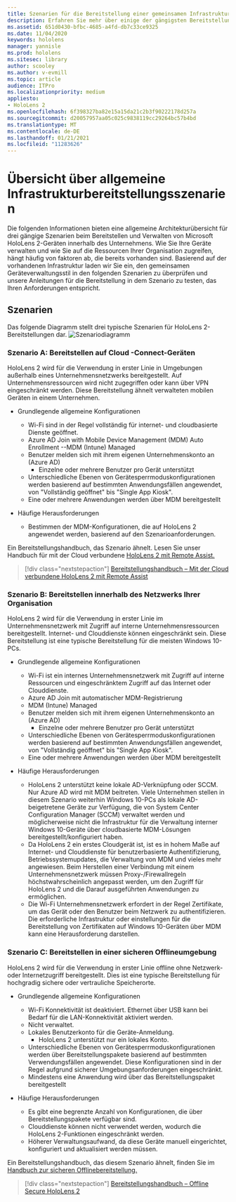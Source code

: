 ```yaml
---
title: Szenarien für die Bereitstellung einer gemeinsamen Infrastruktur
description: Erfahren Sie mehr über einige der gängigsten Bereitstellungsszenarien, die auf unterschiedlichen Infrastrukturbereitstellungen für Mixed Reality basieren.
ms.assetid: 651d0430-bfbc-4685-a4fd-db7c33ce9325
ms.date: 11/04/2020
keywords: hololens
manager: yannisle
ms.prod: hololens
ms.sitesec: library
author: scooley
ms.author: v-evmill
ms.topic: article
audience: ITPro
ms.localizationpriority: medium
appliesto:
- HoloLens 2
ms.openlocfilehash: 6f398327ba82e15a15da21c2b3f90222178d257a
ms.sourcegitcommit: d20057957aa05c025c9838119cc29264bc57b4bd
ms.translationtype: MT
ms.contentlocale: de-DE
ms.lasthandoff: 01/21/2021
ms.locfileid: "11283626"
---
```

# Übersicht über allgemeine Infrastrukturbereitstellungsszenarien

Die folgenden Informationen bieten eine allgemeine Architekturübersicht für drei gängige Szenarien beim Bereitstellen und Verwalten von Microsoft HoloLens 2-Geräten innerhalb des Unternehmens. Wie Sie Ihre Geräte verwalten und wie Sie auf die Ressourcen Ihrer Organisation zugreifen, hängt häufig von faktoren ab, die bereits vorhanden sind. Basierend auf der vorhandenen Infrastruktur laden wir Sie ein, den gemeinsamen Geräteverwaltungsstil in den folgenden Szenarien zu überprüfen und unsere Anleitungen für die Bereitstellung in dem Szenario zu testen, das Ihren Anforderungen entspricht.

## Szenarien

Das folgende Diagramm stellt drei typische Szenarien für HoloLens 2-Bereitstellungen dar.
![Szenariodiagramm](images/scenarios.jpg)

### Szenario A: Bereitstellen auf Cloud -Connect-Geräten

HoloLens 2 wird für die Verwendung in erster Linie in Umgebungen außerhalb eines Unternehmensnetzwerks bereitgestellt. Auf Unternehmensressourcen wird nicht zugegriffen oder kann über VPN eingeschränkt werden. Diese Bereitstellung ähnelt verwalteten mobilen Geräten in einem Unternehmen.
 * Grundlegende allgemeine Konfigurationen
   * Wi-Fi sind in der Regel vollständig für internet- und cloudbasierte Dienste geöffnet.
   * Azure AD Join with Mobile Device Management (MDM) Auto Enrollment --MDM (Intune) Managed
   * Benutzer melden sich mit ihrem eigenen Unternehmenskonto an (Azure AD)
     * Einzelne oder mehrere Benutzer pro Gerät unterstützt
   * Unterschiedliche Ebenen von Gerätesperrmoduskonfigurationen werden basierend auf bestimmten Anwendungsfällen angewendet, von "Vollständig geöffnet" bis "Single App Kiosk".
   * Eine oder mehrere Anwendungen werden über MDM bereitgestellt

* Häufige Herausforderungen
   * Bestimmen der MDM-Konfigurationen, die auf HoloLens 2 angewendet werden, basierend auf den Szenarioanforderungen.

Ein Bereitstellungshandbuch, das Szenario ähnelt. Lesen Sie unser Handbuch für mit der Cloud verbundene [HoloLens 2 mit Remote Assist.](hololens2-cloud-connected-overview.md)

> [!div class="nextstepaction"]
> [Bereitstellungshandbuch – Mit der Cloud verbundene HoloLens 2 mit Remote Assist](hololens2-cloud-connected-overview.md)

### Szenario B: Bereitstellen innerhalb des Netzwerks Ihrer Organisation

HoloLens 2 wird für die Verwendung in erster Linie im Unternehmensnetzwerk mit Zugriff auf interne Unternehmensressourcen bereitgestellt. Internet- und Clouddienste können eingeschränkt sein. Diese Bereitstellung ist eine typische Bereitstellung für die meisten Windows 10-PCs.

 * Grundlegende allgemeine Konfigurationen
   * Wi-Fi ist ein internes Unternehmensnetzwerk mit Zugriff auf interne Ressourcen und eingeschränktem Zugriff auf das Internet oder Clouddienste.
   * Azure AD Join mit automatischer MDM-Registrierung
   * MDM (Intune) Managed
   * Benutzer melden sich mit ihrem eigenen Unternehmenskonto an (Azure AD)
     * Einzelne oder mehrere Benutzer pro Gerät unterstützt
   * Unterschiedliche Ebenen von Gerätesperrmoduskonfigurationen werden basierend auf bestimmten Anwendungsfällen angewendet, von "Vollständig geöffnet" bis "Single App Kiosk".
   * Eine oder mehrere Anwendungen werden über MDM bereitgestellt

 * Häufige Herausforderungen
   * HoloLens 2 unterstützt keine lokale AD-Verknüpfung oder SCCM. Nur Azure AD wird mit MDM beitreten. Viele Unternehmen stellen in diesem Szenario weiterhin Windows 10-PCs als lokale AD-beigetretene Geräte zur Verfügung, die von System Center Configuration Manager (SCCM) verwaltet werden und möglicherweise nicht die Infrastruktur für die Verwaltung interner Windows 10-Geräte über cloudbasierte MDM-Lösungen bereitgestellt/konfiguriert haben.
   * Da HoloLens 2 ein erstes Cloudgerät ist, ist es in hohem Maße auf Internet- und Clouddienste für benutzerbasierte Authentifizierung, Betriebssystemupdates, die Verwaltung von MDM und vieles mehr angewiesen. Beim Herstellen einer Verbindung mit einem Unternehmensnetzwerk müssen Proxy-/Firewallregeln höchstwahrscheinlich angepasst werden, um den Zugriff für HoloLens 2 und die Darauf ausgeführten Anwendungen zu ermöglichen.
   * Die Wi-Fi Unternehmensnetzwerk erfordert in der Regel Zertifikate, um das Gerät oder den Benutzer beim Netzwerk zu authentifizieren. Die erforderliche Infrastruktur oder einstellungen für die Bereitstellung von Zertifikaten auf Windows 10-Geräten über MDM kann eine Herausforderung darstellen.

### Szenario C: Bereitstellen in einer sicheren Offlineumgebung

HoloLens 2 wird für die Verwendung in erster Linie offline ohne Netzwerk- oder Internetzugriff bereitgestellt. Dies ist eine typische Bereitstellung für hochgradig sichere oder vertrauliche Speicherorte.
 * Grundlegende allgemeine Konfigurationen
   * Wi-Fi Konnektivität ist deaktiviert. Ethernet über USB kann bei Bedarf für die LAN-Konnektivität aktiviert werden.
   * Nicht verwaltet.
   * Lokales Benutzerkonto für die Geräte-Anmeldung.
     * HoloLens 2 unterstützt nur ein lokales Konto.
   * Unterschiedliche Ebenen von Gerätesperrmoduskonfigurationen werden über Bereitstellungspakete basierend auf bestimmten Verwendungsfällen angewendet. Diese Konfigurationen sind in der Regel aufgrund sicherer Umgebungsanforderungen eingeschränkt.
   * Mindestens eine Anwendung wird über das Bereitstellungspaket bereitgestellt

 * Häufige Herausforderungen
   * Es gibt eine begrenzte Anzahl von Konfigurationen, die über Bereitstellungspakete verfügbar sind.
   * Clouddienste können nicht verwendet werden, wodurch die HoloLens 2-Funktionen eingeschränkt werden.
   * Höherer Verwaltungsaufwand, da diese Geräte manuell eingerichtet, konfiguriert und aktualisiert werden müssen.

Ein Bereitstellungshandbuch, das diesem Szenario ähnelt, finden Sie im [Handbuch zur sicheren Offlinebereitstellung.](hololens-common-scenarios-offline-secure.md)

> [!div class="nextstepaction"]
> [Bereitstellungshandbuch – Offline Secure HoloLens 2](hololens-common-scenarios-offline-secure.md)
